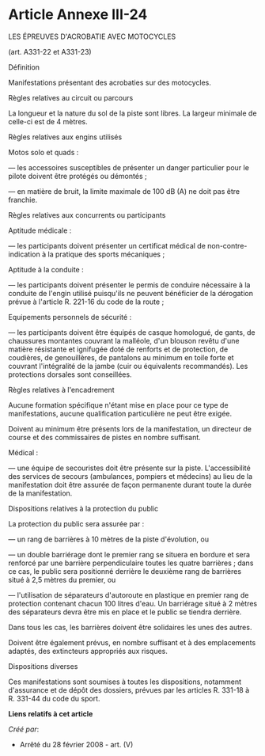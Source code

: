 # Article Annexe III-24

LES ÉPREUVES D'ACROBATIE AVEC MOTOCYCLES

(art. A331-22 et A331-23)

Définition

Manifestations présentant des acrobaties sur des motocycles.

Règles relatives au circuit ou parcours

La longueur et la nature du sol de la piste sont libres. La largeur minimale de celle-ci est de 4 mètres.

Règles relatives aux engins utilisés

Motos solo et quads :

― les accessoires susceptibles de présenter un danger particulier pour le pilote doivent être protégés ou démontés ;

― en matière de bruit, la limite maximale de 100 dB (A) ne doit pas être franchie.

Règles relatives aux concurrents ou participants

Aptitude médicale :

― les participants doivent présenter un certificat médical de non-contre-indication à la pratique des sports mécaniques ;

Aptitude à la conduite :

― les participants doivent présenter le permis de conduire nécessaire à la conduite de l'engin utilisé puisqu'ils ne peuvent
bénéficier de la dérogation prévue à l'article R. 221-16 du code de la route ;

Equipements personnels de sécurité :

― les participants doivent être équipés de casque homologué, de gants, de chaussures montantes couvrant la malléole, d'un
blouson revêtu d'une matière résistante et ignifugée doté de renforts et de protection, de coudières, de genouillères, de
pantalons au minimum en toile forte et couvrant l'intégralité de la jambe (cuir ou équivalents recommandés). Les protections
dorsales sont conseillées.

Règles relatives à l'encadrement

Aucune formation spécifique n'étant mise en place pour ce type de manifestations, aucune qualification particulière ne peut
être exigée.

Doivent au minimum être présents lors de la manifestation, un directeur de course et des commissaires de pistes en nombre
suffisant.

Médical :

― une équipe de secouristes doit être présente sur la piste. L'accessibilité des services de secours (ambulances, pompiers et
médecins) au lieu de la manifestation doit être assurée de façon permanente durant toute la durée de la manifestation.

Dispositions relatives à la protection du public

La protection du public sera assurée par :

― un rang de barrières à 10 mètres de la piste d'évolution, ou

― un double barriérage dont le premier rang se situera en bordure et sera renforcé par une barrière perpendiculaire toutes
les quatre barrières ; dans ce cas, le public sera positionné derrière le deuxième rang de barrières situé à 2,5 mètres du
premier, ou

― l'utilisation de séparateurs d'autoroute en plastique en premier rang de protection contenant chacun 100 litres d'eau. Un
barriérage situé à 2 mètres des séparateurs devra être mis en place et le public se tiendra derrière.

Dans tous les cas, les barrières doivent être solidaires les unes des autres.

Doivent être également prévus, en nombre suffisant et à des emplacements adaptés, des extincteurs appropriés aux risques.

Dispositions diverses

Ces manifestations sont soumises à toutes les dispositions, notamment d'assurance et de dépôt des dossiers, prévues par les
articles R. 331-18 à R. 331-44 du code du sport.

**Liens relatifs à cet article**

_Créé par_:

  - Arrêté du 28 février 2008 - art. (V)
